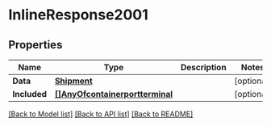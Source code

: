 # InlineResponse2001

## Properties

Name | Type | Description | Notes
------------ | ------------- | ------------- | -------------
**Data** | [**Shipment**](shipment.md) |  | [optional] 
**Included** | [**[]AnyOfcontainerportterminal**](anyOf&lt;container,port,terminal&gt;.md) |  | [optional] 

[[Back to Model list]](../README.md#documentation-for-models) [[Back to API list]](../README.md#documentation-for-api-endpoints) [[Back to README]](../README.md)


